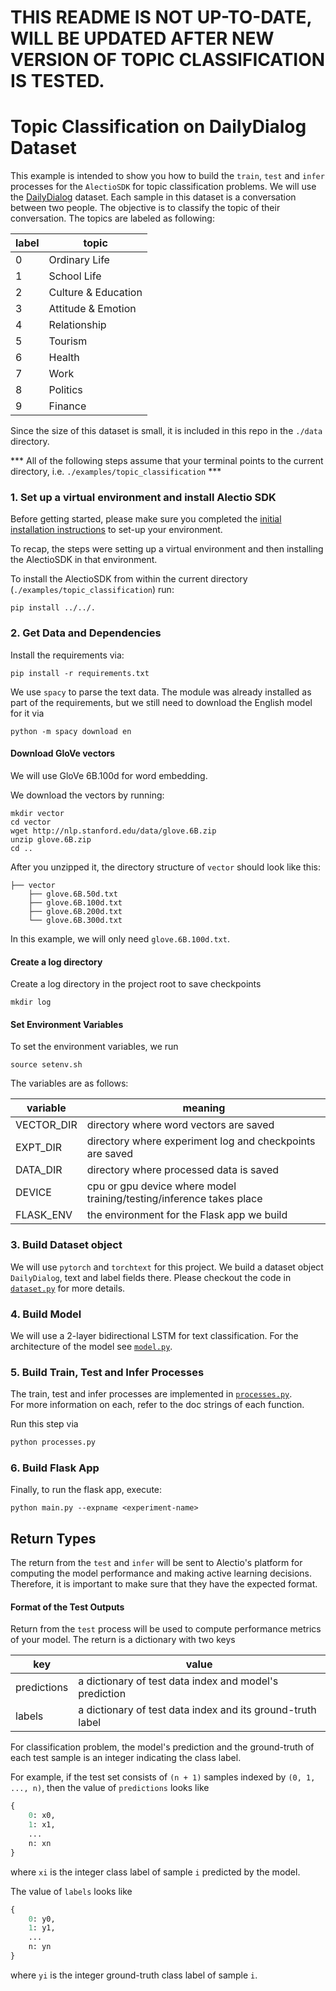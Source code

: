 # THIS README IS NOT UP-TO-DATE, WILL BE UPDATED AFTER NEW VERSION OF TOPIC CLASSIFICATION IS TESTED.

# Topic Classification on DailyDialog Dataset

This example is intended to show you how to build the `train`, `test` and `infer` processes for the `AlectioSDK` for topic
classification problems. We will use the [DailyDialog](https://arxiv.org/abs/1710.03957) dataset. Each sample in this
dataset is a conversation between two people. The objective is to classify the topic of their conversation. The topics are labeled as following:

| label | topic |
| ----- | ----- |
| 0    | Ordinary Life | 
| 1     | School Life | 
| 2    | Culture & Education | 
| 3    | Attitude & Emotion | 
| 4    | Relationship |
| 5     | Tourism | 
| 6    | Health | 
| 7    | Work |
| 8     | Politics | 
| 9     | Finance | 

Since the size of this dataset is small, it is included in this repo in the `./data` directory. 


*** All of the following steps assume that your terminal points to the current directory, i.e. `./examples/topic_classification` *** 

### 1. Set up a virtual environment and install Alectio SDK
Before getting started, please make sure you completed the [initial installation instructions](../../README.md) to set-up your environment. 

To recap, the steps were setting up a virtual environment and then installing the AlectioSDK in that environment. 

To install the AlectioSDK from within the current directory (`./examples/topic_classification`) run:

```
pip install ../../.
```
### 2. Get Data and Dependencies 

Install the requirements via:
```
pip install -r requirements.txt
```

We use `spacy` to parse the text data. The module was already
installed as part of the requirements, but we still need to download the English 
model for it via
```
python -m spacy download en
```

#### Download GloVe vectors
We will use GloVe 6B.100d for word embedding. 

We download the vectors by running:
```
mkdir vector
cd vector
wget http://nlp.stanford.edu/data/glove.6B.zip
unzip glove.6B.zip
cd ..
```
After you unzipped it, the directory structure of 
`vector` should look like this:
```
├── vector 
    ├── glove.6B.50d.txt
    ├── glove.6B.100d.txt
    ├── glove.6B.200d.txt
    └── glove.6B.300d.txt
```
In this example, we will only need `glove.6B.100d.txt`.

#### Create a log directory
Create a log directory in the project root to save checkpoints
```
mkdir log
```
#### Set Environment Variables 
To set the environment variables, we run

```
source setenv.sh 
```
The variables are as follows:

| variable | meaning | 
| -------- | ------- |
| VECTOR_DIR | directory where word vectors are saved |
| EXPT_DIR | directory where experiment log and checkpoints are saved |
| DATA_DIR | directory where processed data is saved | 
| DEVICE   | cpu or gpu device where model training/testing/inference takes place | 
| FLASK_ENV | the environment for the Flask app we build |

### 3. Build Dataset object
We will use `pytorch` and `torchtext` for this project. We build a dataset
object `DailyDialog`, text and label fields there. Please checkout the code
in [`dataset.py`](./dataset.py) for more details.

### 4. Build Model
We will use a 2-layer bidirectional LSTM for text classification. For
the architecture of the model see [`model.py`](./model.py).

### 5. Build Train, Test and Infer Processes
The train, test and infer processes are implemented in [`processes.py`](./processes.py).  
For more information on each, refer to the doc strings of each function.


Run this step via
```python
python processes.py
```

### 6. Build Flask App 
Finally, to run the flask app, execute:

```
python main.py --expname <experiment-name>
```
## Return Types

The return from the `test` and `infer` will be sent to Alectio's platform for 
computing the model performance and making active learning decisions. 
Therefore, it is important to make sure that they have the expected format.

#### Format of the Test Outputs
Return from the `test` process will be used to compute performance metrics of
your model. The return is a dictionary with two keys

| key | value |
| --- | ----- | 
| predictions | a dictionary of test data index and model's prediction |
| labels | a dictionary of test data index and its ground-truth label | 

For classification problem, the model's prediction and 
the ground-truth of each test sample is an integer indicating the class label.

For example, if the test set consists of `(n + 1)` samples indexed by `(0, 1, ..., n)`,
then the value of `predictions` looks like
```python
{
    0: x0,
    1: x1,
    ...
    n: xn
}
```
where `xi` is the integer class label of sample `i` predicted by the model. 

The value of `labels` looks like
```python
{
    0: y0,
    1: y1,
    ...
    n: yn
}
```
where `yi` is the integer ground-truth class label of sample `i`.

<!-- The infer process is missing here -->
